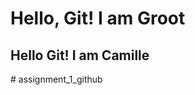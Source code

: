 <!DOCTYPE html>
<html lang="en">
<head>
    <meta charset="UTF-8">
    <meta http-equiv="X-UA-Compatible" content="IE=edge">
    <meta name="viewport" content="width=device-width, initial-scale=1.0">
    <title>My Git Project</title>
</head>
<body>
    <h1>Hello, Git! I am Groot</h1>
    <h2>Hello Git! I am Camille</h2>
</body>
</html>
# assignment_1_github
